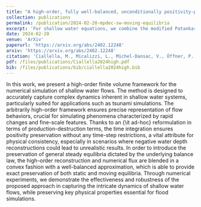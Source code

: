 ```yaml
---
title: "A high-order, fully well-balanced, unconditionally positivity-preserving finite volume framework for flood simulations"
collection: publications
permalink: /publication/2024-02-20-mpdec-sw-moving-equilibria
excerpt: 'For shallow water equations, we combine the modified Patankar DeC scheme in time to have the positivity of the water height and arbitrarily high order of accuracy and a simple low order approach to preserve moving equilibria.'
date: 2024-02-20
venue: 'ArXiv'
paperurl: 'https://arxiv.org/abs/2402.12248'
arxiv: 'https://arxiv.org/abs/2402.12248'
citation: 'Ciallella, M., Micalizzi, L., Michel-Dansac, V., Öffner, P., & Torlo, D. (2024). A high-order, fully well-balanced, unconditionally positivity-preserving finite volume framework for flood simulations. arXiv preprint arXiv:2402.12248.'
pdf: /files/publications/Ciallella2024high.pdf
bib: /files/publications/bib/ciallella2024high.bib
---
```

In this work, we present a high-order finite volume framework for the numerical simulation of shallow water flows. The method is designed to accurately capture complex dynamics inherent in shallow water systems, particularly suited for applications such as tsunami simulations. The arbitrarily high-order framework ensures precise representation of flow behaviors, crucial for simulating phenomena characterized by rapid changes and fine-scale features. Thanks to an {\it ad-hoc} reformulation in terms of production-destruction terms, the time integration ensures positivity preservation without any time-step restrictions, a vital attribute for physical consistency, especially in scenarios where negative water depth reconstructions could lead to unrealistic results. In order to introduce the preservation of general steady equilibria dictated by the underlying balance law, the high-order reconstruction and numerical flux are blended in a convex fashion with a well-balanced approximation, which is able to provide exact preservation of both static and moving equilibria. Through numerical experiments, we demonstrate the effectiveness and robustness of the proposed approach in capturing the intricate dynamics of shallow water flows, while preserving key physical properties essential for flood simulations.
